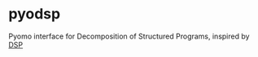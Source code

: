 # pyodsp
Pyomo interface for Decomposition of Structured Programs, inspired by [DSP](https://github.com/Argonne-National-Laboratory/DSP)
